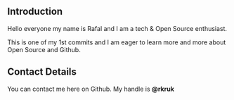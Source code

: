 ## Introduction
Hello everyone my name is Rafal and I am a tech & Open Source enthusiast.

This is one of my 1st commits and I am eager to learn more and more about Open Source and Github.

## Contact Details
You can contact me here on Github. My handle is **@rkruk**
